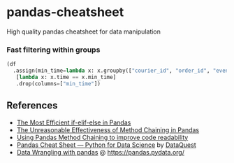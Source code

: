 # pandas-cheatsheet
High quality pandas cheatsheet for data manipulation

### Fast filtering within groups
```python
(df
  .assign(min_time=lambda x: x.groupby(["courier_id", "order_id", "event"]).time.transform("min"))
   [lambda x: x.time == x.min_time]
   .drop(columns=["min_time"])
```

## References

+ [The Most Efficient if-elif-else in Pandas](https://towardsdatascience.com/the-most-efficient-if-elif-else-in-pandas-d4a7d4502d50)
+ [The Unreasonable Effectiveness of Method Chaining in Pandas](https://towardsdatascience.com/the-unreasonable-effectiveness-of-method-chaining-in-pandas-15c2109e3c69)
+ [Using Pandas Method Chaining to improve code readability](https://towardsdatascience.com/using-pandas-method-chaining-to-improve-code-readability-d8517c5626ac)
+ [Pandas Cheat Sheet — Python for Data Science](https://www.dataquest.io/blog/pandas-cheat-sheet/) by [DataQuest](https://www.dataquest.io/)
+ [Data Wrangling with pandas](https://pandas.pydata.org/Pandas_Cheat_Sheet.pdf) @ https://pandas.pydata.org/
